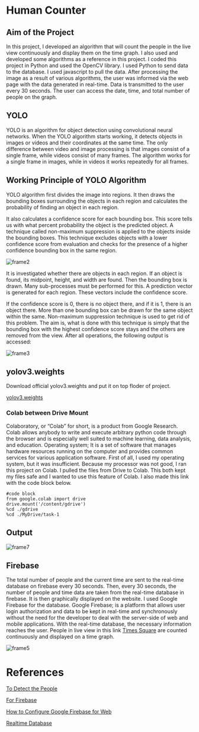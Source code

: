 # Human Counter

## Aim of the Project
In this project, I developed an algorithm that will count the people in the live view continuously and display them on the time graph. I also used and developed some algorithms as a reference in this project. I coded this project in Python and used the OpenCV library. I used Python to send data to the database. I used javascript to pull the data. After processing the image as a result of various algorithms, the user was informed via the web page with the data generated in real-time. Data is transmitted to the user every 30 seconds. The user can access the date, time, and total number of people on the graph.


## YOLO
YOLO is an algorithm for object detection using convolutional neural networks. When the YOLO algorithm starts working, it detects objects in images or videos and their coordinates at the same time.
The only difference between video and image processing is that images consist of a single frame, while videos consist of many frames. The algorithm works for a single frame in images, while in videos it works repeatedly for all frames. 

## Working Principle of YOLO Algorithm
YOLO algorithm first divides the image into regions. It then draws the bounding boxes surrounding the objects in each region and calculates the probability of finding an object in each region.

It also calculates a confidence score for each bounding box. This score tells us with what percent probability the object is the predicted object. A technique called non-maximum suppression is applied to the objects inside the bounding boxes. This technique excludes objects with a lower confidence score from evaluation and checks for the presence of a higher confidence bounding box in the same region.
  
  ![frame2](https://user-images.githubusercontent.com/95358360/145855221-e3e4186e-fd7f-47b6-b65f-3747e5d5e5a8.PNG)
  
It is investigated whether there are objects in each region. If an object is found, its midpoint, height, and width are found. Then the bounding box is drawn. Many sub-processes must be performed for this. A prediction vector is generated for each region. These vectors include the confidence score.

If the confidence score is 0, there is no object there, and if it is 1, there is an object there. More than one bounding box can be drawn for the same object within the same. Non-maximum suppression technique is used to get rid of this problem. The aim is, what is done with this technique is simply that the bounding box with the highest confidence score stays and the others are removed from the view. After all operations, the following output is accessed:
  
 
 ![frame3](https://user-images.githubusercontent.com/95358360/145855367-61c8c461-17ab-45e2-bd1a-fd482b8ae107.PNG)

## yolov3.weights

Download official yolov3.weights and put it on top floder of project.


[yolov3.weights](https://pjreddie.com/media/files/yolov3.weights)

### Colab between Drive Mount

Colaboratory, or “Colab” for short, is a product from Google Research. Colab allows anybody to write and execute arbitrary python code through the browser and is especially well suited to machine learning, data analysis, and education. Operating system; It is a set of software that manages hardware resources running on the computer and provides common services for various application software. First of all, I used my operating system, but it was insufficient. Because my processor was not good, I ran this project on Colab. I pulled the files from Drive to Colab. This both kept my files safe and I wanted to use this feature of Colab. I also made this link with the code block below.


```
#code block
from google.colab import drive
drive.mount('/content/gdrive')
%cd ./gdrive
%cd ./MyDrive/task-1 
```

## Output


![frame7](https://user-images.githubusercontent.com/95358360/145902992-34279b27-6aa2-4b84-ae72-de4c5ecfee22.PNG)




## Firebase

The total number of people and the current time are sent to the real-time database on firebase every 30 seconds. Then, every 30 seconds, the number of people and time data are taken from the real-time database in firebase. It is then graphically displayed on the website.
I used Google Firebase for the database. Google Firebase; is a platform that allows user login authorization and data to be kept in real-time and synchronously without the need for the developer to deal with the server-side of web and mobile applications. With the real-time database, the necessary information reaches the user. People in live view in this link [Times Square](https://www.youtube.com/watch?v=AdUw5RdyZxI ) are counted continuously and displayed on a time graph.





![frame5](https://user-images.githubusercontent.com/95358360/145856859-bda12886-4c7c-45f9-93ac-6e9375c9c35d.PNG)
 


# References
[To Detect the People](https://github.com/venkata-sreeram/Social-Distancing-Detection.git)

[For Firebase](https://www.youtube.com/watch?v=rKuGCQda_Qo)

[How to Configure Google Firebase for Web](https://www.youtube.com/watch?v=q5tAUb_bvqg)

[Realtime Database](https://www.w3schools.com/js/js_graphics_chartjs.asp)
